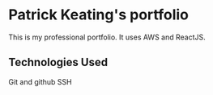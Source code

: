 # Patrick Keating's portfolio
This is my professional portfolio. It uses AWS and ReactJS.

## Technologies Used
Git and github
SSH
